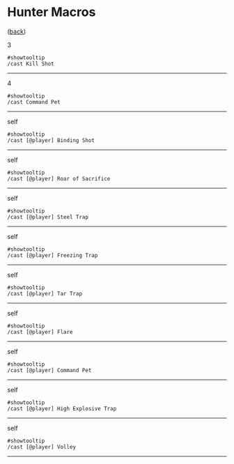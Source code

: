 <!--
    =====================================
    generator=datazen
    version=3.2.0
    hash=77579202f8465805353c20dd2ce32e99
    =====================================
-->

# Hunter Macros

([back](../README.md))

3

```
#showtooltip
/cast Kill Shot
```

---

4

```
#showtooltip
/cast Command Pet
```

---

self

```
#showtooltip
/cast [@player] Binding Shot
```

---

self

```
#showtooltip
/cast [@player] Roar of Sacrifice
```

---

self

```
#showtooltip
/cast [@player] Steel Trap
```

---

self

```
#showtooltip
/cast [@player] Freezing Trap
```

---

self

```
#showtooltip
/cast [@player] Tar Trap
```

---

self

```
#showtooltip
/cast [@player] Flare
```

---

self

```
#showtooltip
/cast [@player] Command Pet
```

---

self

```
#showtooltip
/cast [@player] High Explosive Trap
```

---

self

```
#showtooltip
/cast [@player] Volley
```

---
